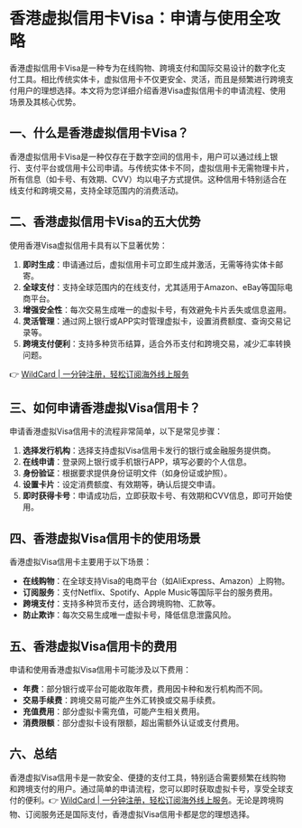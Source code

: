 # 香港虚拟信用卡Visa：申请与使用全攻略

香港虚拟信用卡Visa是一种专为在线购物、跨境支付和国际交易设计的数字化支付工具。相比传统实体卡，虚拟信用卡不仅更安全、灵活，而且是频繁进行跨境支付用户的理想选择。本文将为您详细介绍香港Visa虚拟信用卡的申请流程、使用场景及其核心优势。

## 一、什么是香港虚拟信用卡Visa？

香港虚拟信用卡Visa是一种仅存在于数字空间的信用卡，用户可以通过线上银行、支付平台或信用卡公司申请。与传统实体卡不同，虚拟信用卡无需物理卡片，所有信息（如卡号、有效期、CVV）均以电子方式提供。这种信用卡特别适合在线支付和跨境交易，支持全球范围内的消费活动。

## 二、香港虚拟信用卡Visa的五大优势

使用香港Visa虚拟信用卡具有以下显著优势：

1. **即时生成**：申请通过后，虚拟信用卡可立即生成并激活，无需等待实体卡邮寄。
2. **全球支付**：支持全球范围内的在线支付，尤其适用于Amazon、eBay等国际电商平台。
3. **增强安全性**：每次交易生成唯一的虚拟卡号，有效避免卡片丢失或信息盗用。
4. **灵活管理**：通过网上银行或APP实时管理虚拟卡，设置消费额度、查询交易记录等。
5. **跨境支付便利**：支持多种货币结算，适合外币支付和跨境交易，减少汇率转换问题。

👉 [WildCard | 一分钟注册，轻松订阅海外线上服务](https://bbtdd.com/WildCard)

## 三、如何申请香港虚拟Visa信用卡？

申请香港虚拟Visa信用卡的流程非常简单，以下是常见步骤：

1. **选择发行机构**：选择支持虚拟Visa信用卡发行的银行或金融服务提供商。
2. **在线申请**：登录网上银行或手机银行APP，填写必要的个人信息。
3. **身份验证**：根据要求提供身份证明文件（如身份证或护照）。
4. **设置卡片**：设定消费额度、有效期等，确认后提交申请。
5. **即时获得卡号**：申请成功后，立即获取卡号、有效期和CVV信息，即可开始使用。

## 四、香港虚拟Visa信用卡的使用场景

香港虚拟Visa信用卡主要用于以下场景：

- **在线购物**：在全球支持Visa的电商平台（如AliExpress、Amazon）上购物。
- **订阅服务**：支付Netflix、Spotify、Apple Music等国际平台的服务费用。
- **跨境支付**：支持多种货币支付，适合跨境购物、汇款等。
- **防止欺诈**：每次交易生成唯一虚拟卡号，降低信息泄露风险。

## 五、香港虚拟Visa信用卡的费用

申请和使用香港虚拟Visa信用卡可能涉及以下费用：

- **年费**：部分银行或平台可能收取年费，费用因卡种和发行机构而不同。
- **交易手续费**：跨境交易可能产生外汇转换或交易手续费。
- **充值费用**：部分虚拟卡需充值，可能产生相关费用。
- **消费限额**：部分虚拟卡设有限额，超出需额外认证或支付费用。

## 六、总结

香港虚拟Visa信用卡是一款安全、便捷的支付工具，特别适合需要频繁在线购物和跨境支付的用户。通过简单的申请流程，您可以即时获取虚拟卡号，享受全球支付的便利。👉 [WildCard | 一分钟注册，轻松订阅海外线上服务](https://bbtdd.com/WildCard)。无论是跨境购物、订阅服务还是国际支付，香港虚拟Visa信用卡都是您的理想选择。
